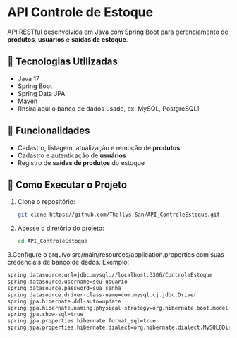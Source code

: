 # API Controle de Estoque

API RESTful desenvolvida em Java com Spring Boot para gerenciamento de **produtos**, **usuários** e **saídas de estoque**.

## 🔧 Tecnologias Utilizadas

- Java 17  
- Spring Boot  
- Spring Data JPA  
- Maven  
- [Insira aqui o banco de dados usado, ex: MySQL, PostgreSQL]

## 📂 Funcionalidades

- Cadastro, listagem, atualização e remoção de **produtos**  
- Cadastro e autenticação de **usuários**  
- Registro de **saídas de produtos** do estoque  

## 🚀 Como Executar o Projeto

1. Clone o repositório:
   ```bash
   git clone https://github.com/Thallys-San/API_ControleEstoque.git
2. Acesse o diretório do projeto:
   ```bash
   cd API_ControleEstoque
3.Configure o arquivo src/main/resources/application.properties com suas credenciais de banco de dados. Exemplo:
   ```bash
spring.datasource.url=jdbc:mysql://localhost:3306/ControleEstoque
spring.datasource.username=seu usuario
spring.datasource.password=sua senha
spring.datasource.driver-class-name=com.mysql.cj.jdbc.Driver
spring.jpa.hibernate.ddl-auto=update
spring.jpa.hibernate.naming.physical-strategy=org.hibernate.boot.model.naming.PhysicalNamingStrategyStandardImpl
spring.jpa.show-sql=true
spring.jpa.properties.hibernate.format_sql=true
spring.jpa.properties.hibernate.dialect=org.hibernate.dialect.MySQL8Dialect

